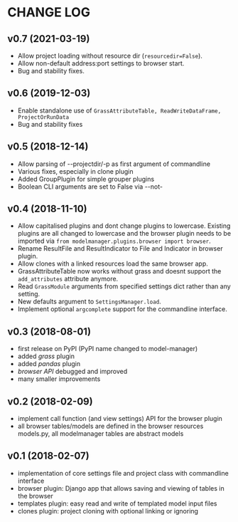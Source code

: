 # CHANGE LOG

## v0.7 (2021-03-19)
* Allow project loading without resource dir (`resourcedir=False`).
* Allow non-default address:port settings to browser start.
* Bug and stability fixes.


## v0.6 (2019-12-03)
* Enable standalone use of `GrassAttributeTable, ReadWriteDataFrame, ProjectOrRunData`
* Bug and stability fixes


## v0.5 (2018-12-14)
* Allow parsing of --projectdir/-p as first argument of commandline
* Various fixes, especially in clone plugin
* Added GroupPlugin for simple grouper plugins
* Boolean CLI arguments are set to False via --not-<arg>


## v0.4 (2018-11-10)
* Allow capitalised plugins and dont change plugins to lowercase. Existing
  plugins are all changed to lowercase and the browser plugin needs to be
  imported via `from modelmanager.plugins.browser import browser`.
* Rename ResultFile and ResultIndicator to File and Indicator in browser plugin.
* Allow clones with a linked resources load the same browser app.
* GrassAttributeTable now works without grass and doesnt support the
  `add_attributes` attribute anymore.
* Read `GrassModule` arguments from specified settings dict rather than any
  setting.
* New defaults argument to `SettingsManager.load`.
* Implement optional `argcomplete` support for the commandline interface.


## v0.3 (2018-08-01)
* first release on PyPI (PyPI name changed to model-manager)
* added *grass* plugin
* added *pandas* plugin
* *browser API* debugged and improved
* many smaller improvements


## v0.2 (2018-02-09)
* implement call function (and view settings) API for the browser plugin
* all browser tables/models are defined in the browser resources models.py, all
  modelmanager tables are abstract models


## v0.1 (2018-02-07)
* implementation of core settings file and project class with commandline interface
* browser plugin: Django app that allows saving and viewing of tables in the browser
* templates plugin: easy read and write of templated model input files
* clones plugin: project cloning with optional linking or ignoring
